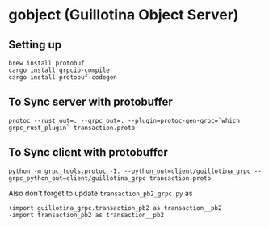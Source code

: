 # gobject (Guillotina Object Server)

## Setting up
```
brew install protobuf
cargo install grpcio-compiler
cargo install protobuf-codegen
```

## To Sync server with protobuffer
```
protoc --rust_out=. --grpc_out=. --plugin=protoc-gen-grpc=`which grpc_rust_plugin` transaction.proto
```

## To Sync client with protobuffer
```
python -m grpc_tools.protoc -I. --python_out=client/guillotina_grpc --grpc_python_out=client/guillotina_grpc transaction.proto
```
Also don't forget to update `transaction_pb2_grpc.py` as
```
+import guillotina_grpc.transaction_pb2 as transaction__pb2
-import transaction_pb2 as transaction__pb2
```
